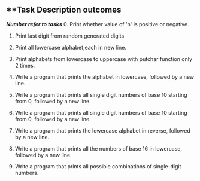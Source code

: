 **Task Description outcomes
----------------------------------------------------------
***Number refer to tasks***
0. Print whether value of 'n' is positive or negative.
1. Print last digit from random generated digits
2. Print all lowercase alphabet,each in new line.
3. Print alphabets from lowercase to uppercase with putchar function only 2 times.

4. Write a program that prints the alphabet in lowercase, followed by a new line.

5. Write a program that prints all single digit numbers of base 10 starting from 0, followed by a new line.

6. Write a program that prints all single digit numbers of base 10 starting from 0, followed by a new line.

7. Write a program that prints the lowercase alphabet in reverse, followed by a new line.

8. Write a program that prints all the numbers of base 16 in lowercase, followed by a new line.

9. Write a program that prints all possible combinations of single-digit numbers.
